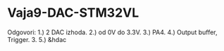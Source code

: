 # Vaja9-DAC-STM32VL
Odgovori: 
1.) 2 DAC izhoda. 
2.) od 0V do 3.3V. 
3.) PA4. 
4.) Output buffer, Trigger. 3. 
5.) &hdac
